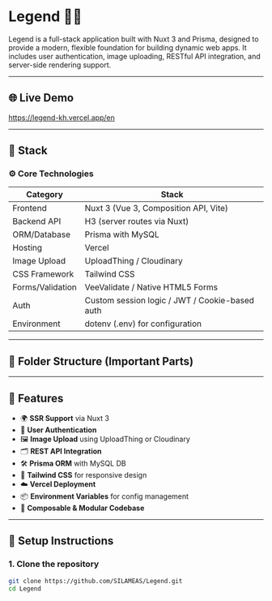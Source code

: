 # Legend 🧙‍♂️

Legend is a full-stack application built with Nuxt 3 and Prisma, designed to provide a modern, flexible foundation for building dynamic web apps. It includes user authentication, image uploading, RESTful API integration, and server-side rendering support.

---

## 🌐 Live Demo

https://legend-kh.vercel.app/en

---

## 🚀 Stack

### ⚙️ Core Technologies

| Category        | Stack                                             |
|----------------|---------------------------------------------------|
| Frontend       | Nuxt 3 (Vue 3, Composition API, Vite)             |
| Backend API    | H3 (server routes via Nuxt)                       |
| ORM/Database   | Prisma with MySQL                                 |
| Hosting        | Vercel                                            |
| Image Upload   | UploadThing / Cloudinary                          |
| CSS Framework  | Tailwind CSS                                      |
| Forms/Validation | VeeValidate / Native HTML5 Forms               |
| Auth           | Custom session logic / JWT / Cookie-based auth    |
| Environment    | dotenv (.env) for configuration                   |

---

## 📁 Folder Structure (Important Parts)

---

## 🧩 Features

- 🌍 **SSR Support** via Nuxt 3
- 🔐 **User Authentication**
- 🖼️ **Image Upload** using UploadThing or Cloudinary
- 🗂️ **REST API Integration**
- 🛠️ **Prisma ORM** with MySQL DB
- 🌈 **Tailwind CSS** for responsive design
- ☁️ **Vercel Deployment**
- 📦 **Environment Variables** for config management
- 🔄 **Composable & Modular Codebase**

---

## 🧪 Setup Instructions

### 1. Clone the repository

```bash
git clone https://github.com/SILAMEAS/Legend.git
cd Legend


